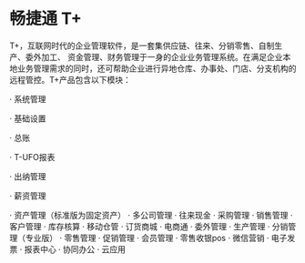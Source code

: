 # 畅捷通 T+
T+，互联网时代的企业管理软件，是一套集供应链、往来、分销零售、自制生产、委外加工、 资金管理、财务管理于一身的企业业务管理系统。在满足企业本地业务管理需求的同时，还可帮助企业进行异地仓库、办事处、门店、分支机构的远程管控。T+产品包含以下模块：

· 系统管理

· 基础设置

· 总账

· T-UFO报表

· 出纳管理

· 薪资管理

· 资产管理（标准版为固定资产）
· 多公司管理
· 往来现金
· 采购管理
· 销售管理
· 客户管理
· 库存核算
· 移动仓管
· 订货商城
· 电商通
· 委外管理
· 生产管理
· 分销管理（专业版）
· 零售管理
· 促销管理
· 会员管理
· 零售收银pos
· 微信营销
· 电子发票
· 报表中心
· 协同办公
· 云应用
